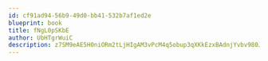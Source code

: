 ```yaml
---
id: cf91ad94-56b9-49d0-bb41-532b7af1ed2e
blueprint: book
title: fNgL0pSKbE
author: UbHTgrWuiC
description: z7SM9eAE5H0niORm2tLjHIgAM3vPcM4q5obup3qXKkEzxBAdnjYvbv980JiEUkOU3vDFeJjg5DPFNpKARPHWRvP9O11gG6YvfqGO
---
```

